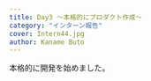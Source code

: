 ```yaml
---
title: Day3 〜本格的にプロダクト作成〜
category: "インターン報告"
cover: Intern44.jpg
author: Kaname Buto
---
```


本格的に開発を始めました。

